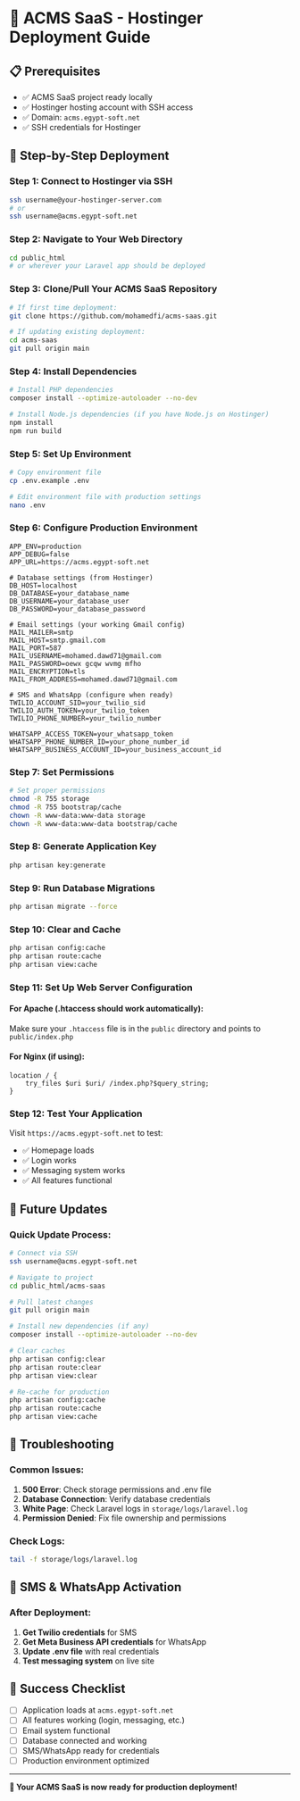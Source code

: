 # 🚀 ACMS SaaS - Hostinger Deployment Guide

## **📋 Prerequisites**

- ✅ ACMS SaaS project ready locally
- ✅ Hostinger hosting account with SSH access
- ✅ Domain: `acms.egypt-soft.net`
- ✅ SSH credentials for Hostinger

## **🔧 Step-by-Step Deployment**

### **Step 1: Connect to Hostinger via SSH**

```bash
ssh username@your-hostinger-server.com
# or
ssh username@acms.egypt-soft.net
```

### **Step 2: Navigate to Your Web Directory**

```bash
cd public_html
# or wherever your Laravel app should be deployed
```

### **Step 3: Clone/Pull Your ACMS SaaS Repository**

```bash
# If first time deployment:
git clone https://github.com/mohamedfi/acms-saas.git

# If updating existing deployment:
cd acms-saas
git pull origin main
```

### **Step 4: Install Dependencies**

```bash
# Install PHP dependencies
composer install --optimize-autoloader --no-dev

# Install Node.js dependencies (if you have Node.js on Hostinger)
npm install
npm run build
```

### **Step 5: Set Up Environment**

```bash
# Copy environment file
cp .env.example .env

# Edit environment file with production settings
nano .env
```

### **Step 6: Configure Production Environment**

```env
APP_ENV=production
APP_DEBUG=false
APP_URL=https://acms.egypt-soft.net

# Database settings (from Hostinger)
DB_HOST=localhost
DB_DATABASE=your_database_name
DB_USERNAME=your_database_user
DB_PASSWORD=your_database_password

# Email settings (your working Gmail config)
MAIL_MAILER=smtp
MAIL_HOST=smtp.gmail.com
MAIL_PORT=587
MAIL_USERNAME=mohamed.dawd71@gmail.com
MAIL_PASSWORD=oewx gcqw wvmg mfho
MAIL_ENCRYPTION=tls
MAIL_FROM_ADDRESS=mohamed.dawd71@gmail.com

# SMS and WhatsApp (configure when ready)
TWILIO_ACCOUNT_SID=your_twilio_sid
TWILIO_AUTH_TOKEN=your_twilio_token
TWILIO_PHONE_NUMBER=your_twilio_number

WHATSAPP_ACCESS_TOKEN=your_whatsapp_token
WHATSAPP_PHONE_NUMBER_ID=your_phone_number_id
WHATSAPP_BUSINESS_ACCOUNT_ID=your_business_account_id
```

### **Step 7: Set Permissions**

```bash
# Set proper permissions
chmod -R 755 storage
chmod -R 755 bootstrap/cache
chown -R www-data:www-data storage
chown -R www-data:www-data bootstrap/cache
```

### **Step 8: Generate Application Key**

```bash
php artisan key:generate
```

### **Step 9: Run Database Migrations**

```bash
php artisan migrate --force
```

### **Step 10: Clear and Cache**

```bash
php artisan config:cache
php artisan route:cache
php artisan view:cache
```

### **Step 11: Set Up Web Server Configuration**

#### **For Apache (.htaccess should work automatically):**

Make sure your `.htaccess` file is in the `public` directory and points to `public/index.php`

#### **For Nginx (if using):**

```nginx
location / {
    try_files $uri $uri/ /index.php?$query_string;
}
```

### **Step 12: Test Your Application**

Visit `https://acms.egypt-soft.net` to test:

- ✅ Homepage loads
- ✅ Login works
- ✅ Messaging system works
- ✅ All features functional

## **🔄 Future Updates**

### **Quick Update Process:**

```bash
# Connect via SSH
ssh username@acms.egypt-soft.net

# Navigate to project
cd public_html/acms-saas

# Pull latest changes
git pull origin main

# Install new dependencies (if any)
composer install --optimize-autoloader --no-dev

# Clear caches
php artisan config:clear
php artisan route:clear
php artisan view:clear

# Re-cache for production
php artisan config:cache
php artisan route:cache
php artisan view:cache
```

## **🚨 Troubleshooting**

### **Common Issues:**

1. **500 Error**: Check storage permissions and .env file
2. **Database Connection**: Verify database credentials
3. **White Page**: Check Laravel logs in `storage/logs/laravel.log`
4. **Permission Denied**: Fix file ownership and permissions

### **Check Logs:**

```bash
tail -f storage/logs/laravel.log
```

## **📱 SMS & WhatsApp Activation**

### **After Deployment:**

1. **Get Twilio credentials** for SMS
2. **Get Meta Business API credentials** for WhatsApp
3. **Update .env file** with real credentials
4. **Test messaging system** on live site

## **🎯 Success Checklist**

- [ ] Application loads at `acms.egypt-soft.net`
- [ ] All features working (login, messaging, etc.)
- [ ] Email system functional
- [ ] Database connected and working
- [ ] SMS/WhatsApp ready for credentials
- [ ] Production environment optimized

---

**🚀 Your ACMS SaaS is now ready for production deployment!**
